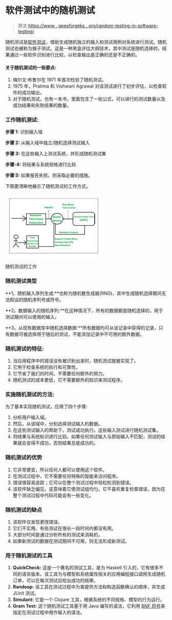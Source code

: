 # 软件测试中的随机测试

> 原文:[https://www . geesforgeks . org/random-testing-in-software-testing/](https://www.geeksforgeeks.org/random-testing-in-software-testing/)

随机测试是[软件测试](https://www.geeksforgeeks.org/software-testing-basics/)，借助生成随机独立的输入和测试用例对系统进行测试。随机测试也被称为猴子测试。这是一种黑盒评估大纲技术，其中测试是随机选择的，结果通过一些软件识别进行比较，以检查输出是正确的还是不正确的。

#### **关于随机测试的一些要点:**

1.  梅尔文·布鲁尔在 1971 年首次检验了随机测试。
2.  1975 年，Pratima 和 Vishwani Agrawal 对该测试进行了初步评估，以检查软件的成功输出。
3.  对于随机测试，也有一本书，里面包含了一些公式，可以进行的测试数量以及成功结果和失败结果的数量。

### **工作随机测试:**

**步骤 1:** 识别输入域

**步骤 2:** 从输入域中独立/随机选择测试输入

**步骤 3:** 在这些输入上测试系统，并形成随机测试集

**步骤-4:** 将结果与系统规格进行比较

**步骤 5:** 如果报告失败，则采取必要的措施。

下图更清晰地展示了随机测试的工作方式。

![Working of Random Testing](img/7484d2b851f3f2cef7ccf043137a84c2.png)

随机测试的工作

### **随机测试类型**

**1。随机输入序列生成:**也称为随机数生成器(RNG)，其中生成随机选择期间无法假设的随机序列号或符号。

**2。数据输入的随机序列:**在这种情况下，所有的数据都是随机选择的，用于测试期间可以使用的输入。

**3。从现有数据库中随机选择数据:**所有数据均可从该记录中获得的记录，只有数据可被选择用于随后的测试，不能添加记录中不可用的额外数据。

### **随机测试的特征:**

1.  当应用程序中的错误没有被识别出来时，随机测试就被实现了。
2.  它用于检查系统的执行和可靠性。
3.  它节省了我们的时间，不需要任何额外的努力。
4.  随机测试的成本更低，它不需要额外的知识来测试程序。

### **实施随机测试的方法:**

为了基本实现随机测试，应用了四个步骤:

1.  分析用户输入域。
2.  然后，从该域中，分别选择测试输入的数据。
3.  在这些测试输入的帮助下，测试成功执行。这些输入测试进行随机测试集。
4.  将结果与系统标识进行比较。如果任何测试输入与原始输入不匹配，测试的结果就会变得不成功，否则结果总是成功的。

### 随机测试的优势

1.  它非常便宜，所以任何人都可以使用这个软件。
2.  在测试过程中，它不需要任何特殊的智能来访问程序。
3.  错误很容易追踪；它可以在整个测试过程中轻松检测到错误。
4.  该软件缺乏偏见，这意味着它使测试组均匀，它不喜欢重复检查错误，因为在整个测试过程中代码可能会有一些变化。

### 随机测试的缺点

1.  该软件仅发现更改错误。
2.  它们不实用。有些测试在很长一段时间内都没有用。
3.  大部分时间是通过分析所有的测试来消耗的。
4.  如果新测试的数据在测试期间不可用，则无法形成新测试。

### **用于随机测试的工具**

1.  **QuickCheck:** 这是一个著名的测试工具，是为 Haskell 引入的，它有很多不同的语言版本。该工具为与模型和系统属性相关的应用编程接口调用生成随机订单，可以在每次测试后给出成功的结果。
2.  **Randoop:** 该工具在测试过程中为类提供方法和构造函数确认的顺序，并生成 JUnit 测试。
3.  **Simulant:** 它是一个 Clojure 工具，根据系统的不同规格、模型的行为运行。
4.  **Gram Test:** 这个随机测试工具基于用 Java 编写的语法，它利用 [BNF 符号](https://www.geeksforgeeks.org/bnf-notation-in-compiler-design/)来指定在测试过程中用作输入的语法。